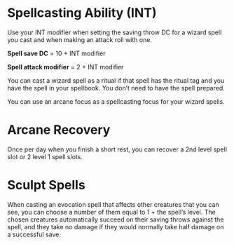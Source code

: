 # Spellcasting Ability (INT)
Use your INT modifier when setting the saving throw DC for a wizard spell you cast and when making an attack roll with one.

**Spell save DC** = 10 + INT modifier

**Spell attack modifier** = 2 + INT modifier

You can cast a wizard spell as a ritual if that spell has the ritual tag and you have the spell in your spellbook. You don’t need to have the spell prepared.

You can use an arcane focus as a spellcasting focus for your wizard spells.

# Arcane Recovery 
Once per day when you finish a short rest, you can recover a 2nd level spell slot or 2 level 1 spell slots.

# Sculpt Spells
When casting an evocation spell that affects other creatures that you can see, you can choose a number of them equal to 1 + the spell’s level. The chosen creatures automatically succeed on their saving throws against the spell, and they take no damage if they would normally take half damage on a successful save.